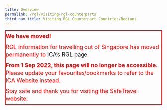 ```yaml
---
title: Overview
permalink: /rgl/visiting-rgl-counterparts
third_nav_title: Visiting RGL Counterpart Countries/Regions
---
```


<div id="top"></div>
<div id="notes" style="border-left: 2px solid red; border-top: 2px solid red; border-bottom: 2px solid red; border-right: 2px solid red; margin-bottom:20px;">
	<p style="color:red; line-height:1.35; font-size:18px; margin-bottom:5px; margin-top:5px;"><b>We have moved!</b></p>
	<p style="color:red; line-height:1.35; font-size:18px; margin-bottom:5px; margin-top:10px;">RGL information for travelling out of Singapore has moved permanently to <a href="https://www.ica.gov.sg/enter-transit-depart/entering-singapore/safe-travel-lanes/reciprocal-green-lane/outbound">ICA’s RGL page</a>.</p>
	<p style="color:red; line-height:1.35; font-size:18px; margin-bottom:5px; margin-top:10px;"><b>From 1 Sep 2022, this page will no longer be accessible.</b> Please update your favourites/bookmarks to refer to the ICA Website instead.</p>
	<p style="color:red; line-height:1.35; font-size:18px; margin-bottom:5px; margin-top:10px;">Stay safe and thank you for visiting the SafeTravel website.</p>
</div>

<!--Travellers can use the Reciprocal Green Lane (RGL) to visit a partner country/region for short-term business and official purposes, subject to approval of the relevant foreign authorities. Travellers seeking entry into Singapore should refer to the <a href="/arriving/overview" target="_bank">Travelling to Singapore</a> page instead. 

Travellers departing to the RGL countries/regions listed in the table below should work with their foreign RGL sponsors, i.e. company or government agency, to ensure that all entry conditions of the receiving country/region are met.

<i style="font-size:16px;">(Mobile users scroll right ☛ to view the table)</i>
<table>
<thead>
  <tr>
    <th style="border-top:3px solid #D8D8D8; border-left:1px solid #D8D8D8; border-right:1px solid #D8D8D8; color:white; background-color:#153855; width:150px;"><b>Destination</b></th>
    <th style="border-top:3px solid #D8D8D8; border-left:1px solid #D8D8D8; border-right:1px solid #D8D8D8; color:white; background-color:#153855; width:250px"><b>Counterpart RGL Scheme Name</b></th>
    <th style="border-top:3px solid #D8D8D8; border-left:1px solid #D8D8D8; border-right:1px solid #D8D8D8; color:white; background-color:#153855; width:200px;"><b>Application and Instructions</b></th>
     <th style="border-top:3px solid #D8D8D8; border-left:1px solid #D8D8D8; border-right:1px solid #D8D8D8; color:white; background-color:#153855;width:150px;"><b>FAQs</b></th>
  </tr>
</thead>
<tbody>
	<tr>
    <td style="border-left:1px solid #D8D8D8; border-right:1px solid #D8D8D8; background-color:#EDEDED"><img src="/images/BD.png" width="124" height="123"></td>
      <td style="text-align:left;border-right:1px solid #D8D8D8;padding-top:15px;">Entry Travel Pass</td>
      <td style="text-align:left;border-right:1px solid #D8D8D8;padding-top:15px;"><a href="http://www.pmo.gov.bn/travelportal/Home.aspx" target="_blank">Click here</a><br><br>See instructions under "Entry Travel for Foreigners"</td>
      <td style="text-align:left;border-right:1px solid #D8D8D8;padding-top:15px;"><a href="/rgl/outbound/faq#faq-outbound-brunei" target="_blank">Click Here</a></td>
  </tr>
  <tr>
    <td style="border-left:1px solid #D8D8D8; border-right:1px solid #D8D8D8; border-bottom:1px solid #D8D8D8; background-color:#EDEDED;"><img src="/images/MC.png" width="124" height="70"></td>
      <td style="text-align:left;border-right:1px solid #D8D8D8; border-bottom:1px solid #D8D8D8;padding-top:15px;">新中快捷通道 (Singapore-China Fast Lane)</td>
      <td style="text-align:left;border-right:1px solid #D8D8D8; border-bottom:1px solid #D8D8D8;padding-top:15px;"><a href="http://sg.china-embassy.gov.cn/eng/lsfw/fhqz/202006/t20200614_1968285.htm" target="_blank">Click Here</a><br><br>Note: Travel requirements can vary depending on the provinces/municipalities visited. Travellers are advised to work wit their sponsoring company / government agency to check with local provincial / municipal authorities on the prevailing local travel protocols specific to the receiving province / municipality</td>
      <td style="text-align:left;border-right:1px solid #D8D8D8;border-bottom:1px solid #D8D8D8;padding-top:15px;"><a href="/rgl/outbound/faq#faq-outbound-china" target="_blank">Click Here</a></td>
  </tr>
  </tbody>
  </table>
  
Travellers who leave Singapore via RGL can return to Singapore without the need for any entry approvals, and can show their outbound RGL passes/approvals during boarding and at immigration if needed. Travellers should note that prevailing border health measures will apply on return. -->
